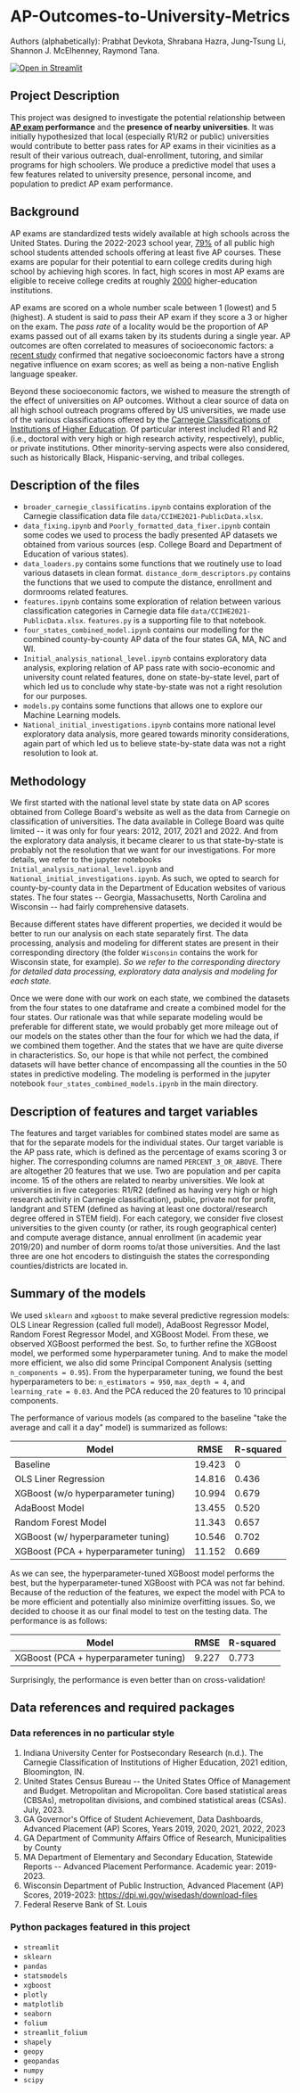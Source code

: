# AP-Outcomes-to-University-Metrics

Authors (alphabetically): Prabhat Devkota, Shrabana Hazra, Jung-Tsung Li, Shannon J. McElhenney, Raymond Tana.

[![Open in Streamlit](https://static.streamlit.io/badges/streamlit_badge_black_white.svg)](https://ap-outcomes.streamlit.app/)

## Project Description
                    
This project was designed to investigate the potential relationship between **[AP exam](https://apstudents.collegeboard.org/what-is-ap) performance** and the **presence of nearby universities**. It was initially hypothesized that local (especially R1/R2 or public) universities would contribute to better pass rates for AP exams in their vicinities as a result of their various outreach, dual-enrollment, tutoring, and similar programs for high schoolers. We produce a predictive model that uses a few features related to university presence, personal income, and population to predict AP exam performance.
            
## Background

AP exams are standardized tests widely available at high schools across the United States. During the 2022-2023 school year, [79\%](https://arc.net/l/quote/ewvgnupe) of all public high school students attended schools offering at least five AP courses. These exams are popular for their potential to earn college credits during high school by achieving high scores. In fact, high scores in most AP exams are eligible to receive college credits at roughly [2000](https://apcentral.collegeboard.org/media/pdf/program-summary-report-2024.pdf) higher-education institutions. 

AP exams are scored on a whole number scale between 1 (lowest) and 5 (highest). A student is said to *pass* their AP exam if they score a 3 or higher on the exam. The *pass rate* of a locality would be the proportion of AP exams passed out of all exams taken by its students during a single year. AP outcomes are often correlated to measures of socioeconomic factors: a [recent study](https://papers.ssrn.com/sol3/papers.cfm?abstract_id=4574500) confirmed that negative socioeconomic factors have a strong negative influence on exam scores; as well as being a non-native English language speaker. 

Beyond these socioeconomic factors, we wished to measure the strength of the effect of universities on AP outcomes. Without a clear source of data on all high school outreach programs offered by US universities, we made use of the various classifications offered by the [Carnegie Classifications of Institutions of Higher Education](https://carnegieclassifications.acenet.edu/). Of particular interest included R1 and R2 (i.e., doctoral with very high or high research activity, respectively), public, or private institutions. Other minority-serving aspects were also considered, such as historically Black, Hispanic-serving, and tribal colleges.

## Description of the files
- `broader_carnegie_classificatins.ipynb` contains exploration of the Carnegie classification data file `data/CCIHE2021-PublicData.xlsx`.
- `data_fixing.ipynb` and `Poorly_formatted_data_fixer.ipynb` contain some codes we used to process the badly presented AP datasets we obtained from various sources (esp. College Board and Department of Education of various states).
- `data_loaders.py` contains some functions that we routinely use to load various datasets in clean format. `distance_dorm_descriptors.py` contains the functions that we used to compute the distance, enrollment and dormrooms related features.
- `features.ipynb` contains some exploration of relation between various classification categories in Carnegie data file `data/CCIHE2021-PublicData.xlsx`. `features.py` is a supporting file to that notebook.
- `four_states_combined_model.ipynb` contains our modelling for the combined county-by-county AP data of the four states GA, MA, NC and WI.
- `Initial_analysis_national_level.ipynb` contains exploratory data analysis, exploring relation of AP pass rate with socio-economic and university count related features, done on state-by-state level, part of which led us to conclude why state-by-state was not a right resolution for our purposes.
- `models.py` contains some functions that allows one to explore our Machine Learning models.
- `National_initial_investigations.ipynb` contains more national level exploratory data analysis, more geared towards minority considerations, again part of which led us to believe state-by-state data was not a right resolution to look at.

## Methodology

We first started with the national level state by state data on AP scores obtained from College Board's website as well as the data from Carnegie on classification of universities. The data available in College Board was quite limited -- it was only for four years: 2012, 2017, 2021 and 2022. And from the exploratory data analysis, it became clearer to us that state-by-state is probably not the resolution that we want for our investigations. For more details, we refer to the jupyter notebooks `Initial_analysis_national_level.ipynb` and `National_initial_investigations.ipynb`. As such, we opted to search for county-by-county data in the Department of Education websites of various states. The four states -- Georgia, Massachusetts, North Carolina and Wisconsin -- had fairly comprehensive datasets.

Because different states have different properties, we decided it would be better to run our analysis on each state separately first. The data processing, analysis and modeling for different states are present in their corresponding directory (the folder `Wisconsin` contains the work for Wisconsin state, for example). *So we refer to the corresponding directory for detailed data processing, exploratory data analysis and modeling for each state.*

Once we were done with our work on each state, we combined the datasets from the four states to one dataframe and create a combined model for the four states. Our rationale was that while separate modeling would be preferable for different state, we would probably get more mileage out of our models on the states other than the four for which we had the data, if we combined them together. And the states that we have are quite diverse in characteristics. So, our hope is that while not perfect, the combined datasets will have better chance of encompassing all the counties in the 50 states in predictive modeling. The modeling is performed in the jupyter notebook `four_states_combined_models.ipynb` in the main directory.

## Description of features and target variables
The features and target variables for combined states model are same as that for the separate models for the individual states. Our target variable is the AP pass rate, which is defined as the percentage of exams scoring 3 or higher. The corresponding columns are named `PERCENT_3_OR_ABOVE`. There are altogether 20 features that we use. Two are population and per capita income. 15 of the others are related to nearby universities. We look at universities in five categories: R1/R2 (defined as having very high or high research activity in Carnegie classification), public, private not for profit, landgrant and STEM (defined as having at least one doctoral/research degree offered in STEM field). For each category, we consider five closest universities to the given county (or rather, its rough geographical center) and compute average distance, annual enrollment (in academic year 2019/20) and number of dorm rooms to/at those universities. And the last three are one hot encoders to distinguish the states the corresponding counties/districts are located in.

## Summary of the models
We used `sklearn` and `xgboost` to make several predictive regression models: OLS Linear Regression (called full model), AdaBoost Regressor Model, Random Forest Regressor Model, and XGBoost Model. From these, we observed XGBoost performed the best. So, to further refine the XGBoost model, we performed some hyperparameter tuning. And to make the model more efficient, we also did some Principal Component Analysis (setting `n_components = 0.95`). From the hyperparameter tuning, we found the best hyperparameters to be: `n_estimators = 950`, `max_depth = 4`, and `learning_rate = 0.03`. And the PCA reduced the 20 features to 10 principal components.

The performance of various models (as compared to the baseline "take the average and call it a day" model) is summarized as follows:

| Model                                 | RMSE          | R-squared    |
| ------------------------------------- | ------------- | ------------ |
| Baseline                              | 19.423        | 0            |
| OLS Liner Regression                  | 14.816        | 0.436        |
| XGBoost (w/o hyperparameter tuning)   | 10.994        | 0.679        |
| AdaBoost Model                        | 13.455        | 0.520        |
| Random Forest Model                   | 11.343        | 0.657        |
| XGBoost (w/ hyperparameter tuning)    | 10.546        | 0.702        |
| XGBoost (PCA + hyperparameter tuning) | 11.152        | 0.669        |

As we can see, the hyperparameter-tuned XGBoost model performs the best, but the hyperparameter-tuned XGBoost with PCA was not far behind. Because of the reduction of the features, we expect the model with PCA to be more efficient and potentially also minimize overfitting issues. So, we decided to choose it as our final model to test on the testing data. The performance is as follows:

| Model                                 | RMSE          | R-squared    |
| ------------------------------------- | ------------- | ------------ |
| XGBoost (PCA + hyperparameter tuning) | 9.227         | 0.773        |

Surprisingly, the performance is even better than on cross-validation!

## Data references and required packages

### Data references in no particular style

1. Indiana University Center for Postsecondary Research (n.d.). The Carnegie Classification of Institutions of Higher Education, 2021 edition, Bloomington, IN.
2. United States Census Bureau -- the United States Office of Management and Budget. Metropolitan and Micropolitan. Core based statistical areas (CBSAs), metropolitan divisions, and combined statistical areas (CSAs). July, 2023.
3. GA Governor's Office of Student Achievement, Data Dashboards, Advanced Placement (AP) Scores, Years 2019, 2020, 2021, 2022, 2023
4. GA Department of Community Affairs Office of Research, Municipalities by County
5. MA Department of Elementary and Secondary Education, Statewide Reports -- Advanced Placement Performance. Academic year: 2019-2023.
6. Wisconsin Department of Public Instruction, Advanced Placement (AP) Scores, 2019-2023: https://dpi.wi.gov/wisedash/download-files
7. Federal Reserve Bank of St. Louis

### Python packages featured in this project

- `streamlit`
- `sklearn`
- `pandas`
- `statsmodels`
- `xgboost`
- `plotly`
- `matplotlib`
- `seaborn`
- `folium`
- `streamlit_folium`
- `shapely`
- `geopy`
- `geopandas`
- `numpy`
- `scipy`


